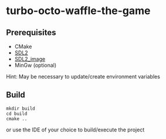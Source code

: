 # turbo-octo-waffle-the-game
## Prerequisites
* CMake
* [SDL2](https://www.libsdl.org/)
* [SDL2_image](https://wiki.libsdl.org/SDL2_image/FrontPage)
* MinGw (optional)

Hint: May be necessary to update/create environment variables

## Build
```
mkdir build
cd build
cmake ..
```
or use the IDE of your choice to build/execute the project